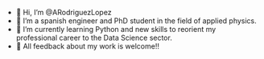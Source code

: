 - 👋 Hi, I’m @ARodriguezLopez
- 👀 I’m a spanish engineer and PhD student in the field of applied physics.
- 🌱 I’m currently learning Python and new skills to reorient my professional career to the Data Science sector.
- 💞️ All feedback about my work is welcome!!

<!---
ARodriguezLopez/ARodriguezLopez is a ✨ special ✨ repository because its `README.md` (this file) appears on your GitHub profile.
You can click the Preview link to take a look at your changes.
--->
